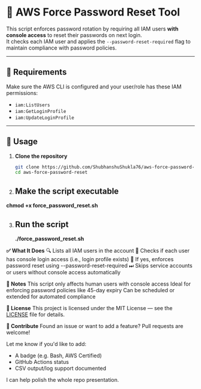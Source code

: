 # 🔐 AWS Force Password Reset Tool

This script enforces password rotation by requiring all IAM users **with console access** to reset their passwords on next login.  
It checks each IAM user and applies the `--password-reset-required` flag to maintain compliance with password policies.

---

## 🔧 Requirements

Make sure the AWS CLI is configured and your user/role has these IAM permissions:

- `iam:ListUsers`
- `iam:GetLoginProfile`
- `iam:UpdateLoginProfile`

---

## 🚀 Usage

1. **Clone the repository**
   ```bash
   git clone https://github.com/ShubhanshuShukla76/aws-force-password-reset.git
   cd aws-force-password-reset


2. ## Make the script executable
  **chmod +x force_password_reset.sh**

3. ## Run the script
   **./force_password_reset.sh**


**✅ What It Does**
🔍 Lists all IAM users in the account
👤 Checks if each user has console login access (i.e., login profile exists)
🔁 If yes, enforces password reset using --password-reset-required
⏭ Skips service accounts or users without console access automatically

**📌 Notes**
This script only affects human users with console access
Ideal for enforcing password policies like 45-day expiry
Can be scheduled or extended for automated compliance

**📄 License**
This project is licensed under the MIT License — see the [LICENSE](LICENSE) file for details.


**🤝 Contribute**
Found an issue or want to add a feature?
Pull requests are welcome!

Let me know if you'd like to add:
- A badge (e.g. Bash, AWS Certified)
- GitHub Actions status
- CSV output/log support documented

I can help polish the whole repo presentation.



